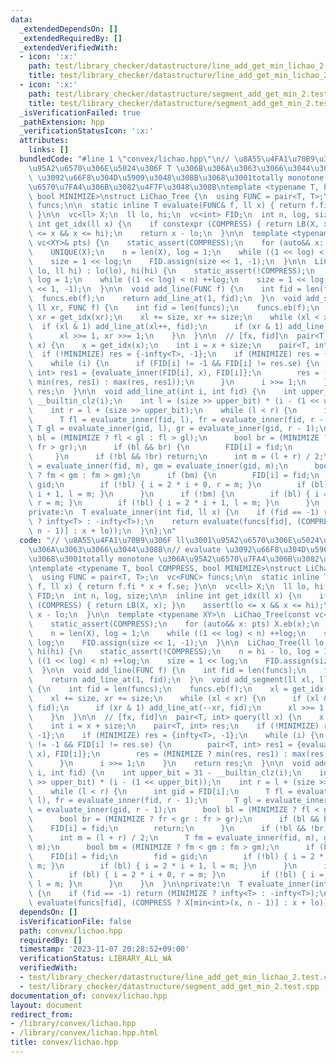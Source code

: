 ```yaml
---
data:
  _extendedDependsOn: []
  _extendedRequiredBy: []
  _extendedVerifiedWith:
  - icon: ':x:'
    path: test/library_checker/datastructure/line_add_get_min_lichao_2.test.cpp
    title: test/library_checker/datastructure/line_add_get_min_lichao_2.test.cpp
  - icon: ':x:'
    path: test/library_checker/datastructure/segment_add_get_min_2.test.cpp
    title: test/library_checker/datastructure/segment_add_get_min_2.test.cpp
  _isVerificationFailed: true
  _pathExtension: hpp
  _verificationStatusIcon: ':x:'
  attributes:
    links: []
  bundledCode: "#line 1 \"convex/lichao.hpp\"\n// \u8A55\u4FA1\u70B9\u306F ll\u3001\
    \u95A2\u6570\u306E\u5024\u306F T \u306B\u306A\u3063\u3066\u3044\u308B\n// evaluate\
    \ \u3092\u66F8\u304D\u5909\u3048\u308B\u3068\u3001totally monotone \u306A\u95A2\
    \u6570\u7FA4\u306B\u3082\u4F7F\u3048\u308B\ntemplate <typename T, bool COMPRESS,\
    \ bool MINIMIZE>\nstruct LiChao_Tree {\n  using FUNC = pair<T, T>;\n  vc<FUNC>\
    \ funcs;\n\n  static inline T evaluate(FUNC& f, ll x) { return f.fi * x + f.se;\
    \ }\n\n  vc<ll> X;\n  ll lo, hi;\n  vc<int> FID;\n  int n, log, size;\n\n  inline\
    \ int get_idx(ll x) {\n    if constexpr (COMPRESS) { return LB(X, x); }\n    assert(lo\
    \ <= x && x <= hi);\n    return x - lo;\n  }\n\n  template <typename XY>\n  LiChao_Tree(const\
    \ vc<XY>& pts) {\n    static_assert(COMPRESS);\n    for (auto&& x: pts) X.eb(x);\n\
    \    UNIQUE(X);\n    n = len(X), log = 1;\n    while ((1 << log) < n) ++log;\n\
    \    size = 1 << log;\n    FID.assign(size << 1, -1);\n  }\n\n  LiChao_Tree(ll\
    \ lo, ll hi) : lo(lo), hi(hi) {\n    static_assert(!COMPRESS);\n    n = hi - lo,\
    \ log = 1;\n    while ((1 << log) < n) ++log;\n    size = 1 << log;\n    FID.assign(size\
    \ << 1, -1);\n  }\n\n  void add_line(FUNC f) {\n    int fid = len(funcs);\n  \
    \  funcs.eb(f);\n    return add_line_at(1, fid);\n  }\n  void add_segment(ll xl,\
    \ ll xr, FUNC f) {\n    int fid = len(funcs);\n    funcs.eb(f);\n    xl = get_idx(xl),\
    \ xr = get_idx(xr);\n    xl += size, xr += size;\n    while (xl < xr) {\n    \
    \  if (xl & 1) add_line_at(xl++, fid);\n      if (xr & 1) add_line_at(--xr, fid);\n\
    \      xl >>= 1, xr >>= 1;\n    }\n  }\n\n  // [fx, fid]\n  pair<T, int> query(ll\
    \ x) {\n    x = get_idx(x);\n    int i = x + size;\n    pair<T, int> res;\n  \
    \  if (!MINIMIZE) res = {-infty<T>, -1};\n    if (MINIMIZE) res = {infty<T>, -1};\n\
    \    while (i) {\n      if (FID[i] != -1 && FID[i] != res.se) {\n        pair<T,\
    \ int> res1 = {evaluate_inner(FID[i], x), FID[i]};\n        res = (MINIMIZE ?\
    \ min(res, res1) : max(res, res1));\n      }\n      i >>= 1;\n    }\n    return\
    \ res;\n  }\n\n  void add_line_at(int i, int fid) {\n    int upper_bit = 31 -\
    \ __builtin_clz(i);\n    int l = (size >> upper_bit) * (i - (1 << upper_bit));\n\
    \    int r = l + (size >> upper_bit);\n    while (l < r) {\n      int gid = FID[i];\n\
    \      T fl = evaluate_inner(fid, l), fr = evaluate_inner(fid, r - 1);\n     \
    \ T gl = evaluate_inner(gid, l), gr = evaluate_inner(gid, r - 1);\n      bool\
    \ bl = (MINIMIZE ? fl < gl : fl > gl);\n      bool br = (MINIMIZE ? fr < gr :\
    \ fr > gr);\n      if (bl && br) {\n        FID[i] = fid;\n        return;\n \
    \     }\n      if (!bl && !br) return;\n      int m = (l + r) / 2;\n      T fm\
    \ = evaluate_inner(fid, m), gm = evaluate_inner(gid, m);\n      bool bm = (MINIMIZE\
    \ ? fm < gm : fm > gm);\n      if (bm) {\n        FID[i] = fid;\n        fid =\
    \ gid;\n        if (!bl) { i = 2 * i + 0, r = m; }\n        if (bl) { i = 2 *\
    \ i + 1, l = m; }\n      }\n      if (!bm) {\n        if (bl) { i = 2 * i + 0,\
    \ r = m; }\n        if (!bl) { i = 2 * i + 1, l = m; }\n      }\n    }\n  }\n\n\
    private:\n  T evaluate_inner(int fid, ll x) {\n    if (fid == -1) return (MINIMIZE\
    \ ? infty<T> : -infty<T>);\n    return evaluate(funcs[fid], (COMPRESS ? X[min<int>(x,\
    \ n - 1)] : x + lo));\n  }\n};\n"
  code: "// \u8A55\u4FA1\u70B9\u306F ll\u3001\u95A2\u6570\u306E\u5024\u306F T \u306B\
    \u306A\u3063\u3066\u3044\u308B\n// evaluate \u3092\u66F8\u304D\u5909\u3048\u308B\
    \u3068\u3001totally monotone \u306A\u95A2\u6570\u7FA4\u306B\u3082\u4F7F\u3048\u308B\
    \ntemplate <typename T, bool COMPRESS, bool MINIMIZE>\nstruct LiChao_Tree {\n\
    \  using FUNC = pair<T, T>;\n  vc<FUNC> funcs;\n\n  static inline T evaluate(FUNC&\
    \ f, ll x) { return f.fi * x + f.se; }\n\n  vc<ll> X;\n  ll lo, hi;\n  vc<int>\
    \ FID;\n  int n, log, size;\n\n  inline int get_idx(ll x) {\n    if constexpr\
    \ (COMPRESS) { return LB(X, x); }\n    assert(lo <= x && x <= hi);\n    return\
    \ x - lo;\n  }\n\n  template <typename XY>\n  LiChao_Tree(const vc<XY>& pts) {\n\
    \    static_assert(COMPRESS);\n    for (auto&& x: pts) X.eb(x);\n    UNIQUE(X);\n\
    \    n = len(X), log = 1;\n    while ((1 << log) < n) ++log;\n    size = 1 <<\
    \ log;\n    FID.assign(size << 1, -1);\n  }\n\n  LiChao_Tree(ll lo, ll hi) : lo(lo),\
    \ hi(hi) {\n    static_assert(!COMPRESS);\n    n = hi - lo, log = 1;\n    while\
    \ ((1 << log) < n) ++log;\n    size = 1 << log;\n    FID.assign(size << 1, -1);\n\
    \  }\n\n  void add_line(FUNC f) {\n    int fid = len(funcs);\n    funcs.eb(f);\n\
    \    return add_line_at(1, fid);\n  }\n  void add_segment(ll xl, ll xr, FUNC f)\
    \ {\n    int fid = len(funcs);\n    funcs.eb(f);\n    xl = get_idx(xl), xr = get_idx(xr);\n\
    \    xl += size, xr += size;\n    while (xl < xr) {\n      if (xl & 1) add_line_at(xl++,\
    \ fid);\n      if (xr & 1) add_line_at(--xr, fid);\n      xl >>= 1, xr >>= 1;\n\
    \    }\n  }\n\n  // [fx, fid]\n  pair<T, int> query(ll x) {\n    x = get_idx(x);\n\
    \    int i = x + size;\n    pair<T, int> res;\n    if (!MINIMIZE) res = {-infty<T>,\
    \ -1};\n    if (MINIMIZE) res = {infty<T>, -1};\n    while (i) {\n      if (FID[i]\
    \ != -1 && FID[i] != res.se) {\n        pair<T, int> res1 = {evaluate_inner(FID[i],\
    \ x), FID[i]};\n        res = (MINIMIZE ? min(res, res1) : max(res, res1));\n\
    \      }\n      i >>= 1;\n    }\n    return res;\n  }\n\n  void add_line_at(int\
    \ i, int fid) {\n    int upper_bit = 31 - __builtin_clz(i);\n    int l = (size\
    \ >> upper_bit) * (i - (1 << upper_bit));\n    int r = l + (size >> upper_bit);\n\
    \    while (l < r) {\n      int gid = FID[i];\n      T fl = evaluate_inner(fid,\
    \ l), fr = evaluate_inner(fid, r - 1);\n      T gl = evaluate_inner(gid, l), gr\
    \ = evaluate_inner(gid, r - 1);\n      bool bl = (MINIMIZE ? fl < gl : fl > gl);\n\
    \      bool br = (MINIMIZE ? fr < gr : fr > gr);\n      if (bl && br) {\n    \
    \    FID[i] = fid;\n        return;\n      }\n      if (!bl && !br) return;\n\
    \      int m = (l + r) / 2;\n      T fm = evaluate_inner(fid, m), gm = evaluate_inner(gid,\
    \ m);\n      bool bm = (MINIMIZE ? fm < gm : fm > gm);\n      if (bm) {\n    \
    \    FID[i] = fid;\n        fid = gid;\n        if (!bl) { i = 2 * i + 0, r =\
    \ m; }\n        if (bl) { i = 2 * i + 1, l = m; }\n      }\n      if (!bm) {\n\
    \        if (bl) { i = 2 * i + 0, r = m; }\n        if (!bl) { i = 2 * i + 1,\
    \ l = m; }\n      }\n    }\n  }\n\nprivate:\n  T evaluate_inner(int fid, ll x)\
    \ {\n    if (fid == -1) return (MINIMIZE ? infty<T> : -infty<T>);\n    return\
    \ evaluate(funcs[fid], (COMPRESS ? X[min<int>(x, n - 1)] : x + lo));\n  }\n};\n"
  dependsOn: []
  isVerificationFile: false
  path: convex/lichao.hpp
  requiredBy: []
  timestamp: '2023-11-07 20:28:52+09:00'
  verificationStatus: LIBRARY_ALL_WA
  verifiedWith:
  - test/library_checker/datastructure/line_add_get_min_lichao_2.test.cpp
  - test/library_checker/datastructure/segment_add_get_min_2.test.cpp
documentation_of: convex/lichao.hpp
layout: document
redirect_from:
- /library/convex/lichao.hpp
- /library/convex/lichao.hpp.html
title: convex/lichao.hpp
---
```

